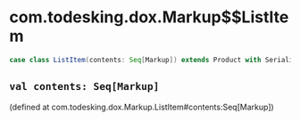 # com.todesking.dox.Markup$$ListItem


```scala
case class ListItem(contents: Seq[Markup]) extends Product with Serializable
```


 `val contents: Seq[Markup]`
-----------------------------

(defined at com.todesking.dox.Markup.ListItem#contents:Seq[Markup])

